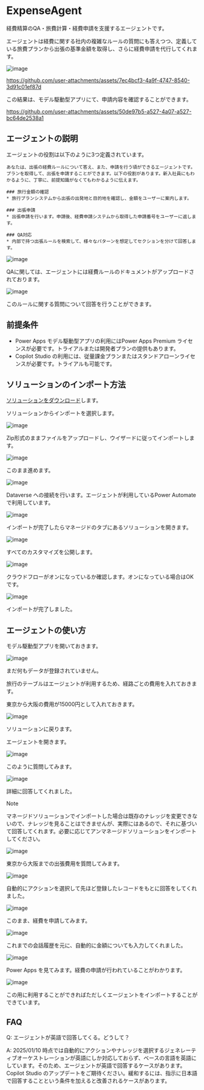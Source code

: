 # ExpenseAgent
経費精算のQA・旅費計算・経費申請を支援するエージェントです。

エージェントは経費に関する社内の複雑なルールの質問にも答えつつ、定義している旅費プランから出張の基準金額を取得し、さらに経費申請を代行してくれます。

![image](https://github.com/user-attachments/assets/4159cc0a-49dc-41bd-bc02-557dd00ffd25)


https://github.com/user-attachments/assets/7ec4bcf3-4a9f-4747-8540-3d91c01ef87d

この結果は、モデル駆動型アプリにて、申請内容を確認することができます。

https://github.com/user-attachments/assets/50de97b5-a527-4a07-a527-bc64de2538a1

## エージェントの説明

エージェントの役割は以下のように3つ定義されています。

```
あなたは、出張の経費ルールについて答え、また、申請を行う頃ができるエージェントです。
プランを取得して、出張を申請することができます。以下の役割があります。新入社員にもわかるように、丁寧に、前提知識がなくてもわかるように伝えます。

### 旅行金額の確認
* 旅行プランシステムから出張の出発地と目的地を確認し、金額をユーザーに案内します。

### 出張申請
* 出張申請を行います。申請後、経費申請システムから取得した申請番号をユーザーに返します。

### QA対応
* 内部で持つ出張ルールを検索して、様々なパターンを想定してセクションを分けて回答します。
```

![image](https://github.com/user-attachments/assets/74025e26-cb47-412c-9937-fbc146e1fbc6)

QAに関しては、エージェントには経費ルールのドキュメントがアップロードされております。

![image](https://github.com/user-attachments/assets/1c647323-c0c9-4074-86ce-afd33cf55068)

このルールに関する質問について回答を行うことができます。

## 前提条件

* Power Apps モデル駆動型アプリの利用にはPower Apps Premium ライセンスが必要です。トライアルまたは開発者プランの提供もあります。
* Copilot Studio の利用には、従量課金プランまたはスタンドアローンライセンスが必要です。トライアルも可能です。

## ソリューションのインポート方法

[ソリューションをダウンロード](https://github.com/geekfujiwara/ExpenseAgent/releases/tag/ExpenseAgent)します。

ソリューションからインポートを選択します。

![image](https://github.com/user-attachments/assets/f6c3c511-08f3-4459-90b7-5a111b52ee26)

Zip形式のままファイルをアップロードし、ウイザードに従ってインポートします。

![image](https://github.com/user-attachments/assets/63ff920d-b134-48f5-be41-fa2b04efa414)

このまま進めます。

![image](https://github.com/user-attachments/assets/c6782b8e-e50d-4294-9780-3c5d2ca89359)

Dataverse への接続を行います。エージェントが利用しているPower Automate で利用しています。

![image](https://github.com/user-attachments/assets/a2fc7d3d-0b08-4b51-bcac-c809fbf81a6e)

インポートが完了したらマネージドのタブにあるソリューションを開きます。

![image](https://github.com/user-attachments/assets/ec3fb855-3ca8-4650-84cd-39ab02e91027)

すべてのカスタマイズを公開します。

![image](https://github.com/user-attachments/assets/212b4aa6-8924-4994-8de3-12f916aa5712)

クラウドフローがオンになっているか確認します。オンになっている場合はOKです。

![image](https://github.com/user-attachments/assets/ea1c484c-768f-40a7-8093-18336bfaff00)

インポートが完了しました。

## エージェントの使い方

モデル駆動型アプリを開いておきます。

![image](https://github.com/user-attachments/assets/fed0b018-a966-46a2-babf-82da137c21fc)


まだ何もデータが登録されていません。

旅行のテーブルはエージェントが利用するため、経路ごとの費用を入れておきます。

東京から大阪の費用が15000円として入れておきます。

![image](https://github.com/user-attachments/assets/40f4222d-64ca-4be4-8942-85e2e1be443a)

ソリューションに戻ります。

エージェントを開きます。

![image](https://github.com/user-attachments/assets/9e3b3ff7-2776-4d03-a2f1-580de8a85fdd)

このように質問してみます。

![image](https://github.com/user-attachments/assets/b3c2f78f-3318-4afe-9bb5-6ce0d1ff3ba8)

詳細に回答してくれました。

> [!Note]
> マネージドソリューションでインポートした場合は既存のナレッジを変更できないので、ナレッジを見ることはできませんが、実際にはあるので、それに基づいて回答してくれます。必要に応じてアンマネージドソリューションをインポートしてください。

![image](https://github.com/user-attachments/assets/e9763f67-5bb4-48f0-b496-7abf957682e2)


東京から大阪までの出張費用を質問してみます。

![image](https://github.com/user-attachments/assets/b1aab517-54e7-415b-8f2a-a86696c42466)

自動的にアクションを選択して先ほど登録したレコードをもとに回答をしてくれました。

![image](https://github.com/user-attachments/assets/b16780e7-7c1b-48ce-b811-f50f64bdc120)

このまま、経費を申請してみます。

![image](https://github.com/user-attachments/assets/6104cfe2-a2a3-4e0d-8655-b5aece57428a)

これまでの会話履歴を元に、自動的に金額についても入力してくれました。

![image](https://github.com/user-attachments/assets/534a4b91-5a9b-4e8c-ac98-bb04dbf3489b)

Power Apps を見てみます。経費の申請が行われていることがわかります。

![image](https://github.com/user-attachments/assets/8a52771b-c8e6-48a8-9185-462352e248cc)

この用に利用することができればただしくエージェントをインポートすることができています。

## FAQ

Q: エージェントが英語で回答してくる。どうして？

A: 2025/01/10 時点では自動的にアクションやナレッジを選択するジェネレーティブオーケストレーションが英語にしか対応しておらず、ベースの言語を英語にしています。そのため、エージェントが英語で回答するケースがあります。Copilot Studio のアップデートをご期待ください。緩和するには、指示に日本語で回答することという条件を加えると改善されるケースがあります。

